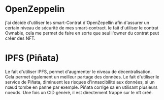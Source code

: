 # OpenZeppelin
j'ai décidé d'utiliser les smart-Contrat d'OpenZepellin afin d'assurer un certain niveau de sécurité de mes smart-contract.
le fait d'utiliser le contrat Ownable, cela me permet de faire en sorte que seul l'owner du contrat peut créer des NFT.

# IPFS (Piñata)
Le fait d'utiliser IPFS, permet d'augmenter le niveau de décentralisation. Cela permet également un meilleur partage des données. Le fait d'utiliser le service de Piñata, diminuent les risques d'innascibilité aux données, si un nœud tombe en panne par exemple. Piñata corrige sa en utilisant plusieurs noeuds.
Une fois un CID généré, il est directement frappé sur le nft créé.

